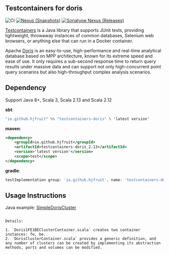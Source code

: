 Testcontainers for doris
---

![CI][Badge-CI] [![Nexus (Snapshots)][Badge-Snapshots]][Link-Snapshots] [![Sonatype Nexus (Releases)][Badge-Releases]][Link-Releases]


[Badge-CI]: https://github.com/hjfruit/testcontainers-doris/actions/workflows/scala.yml/badge.svg
[Badge-Snapshots]: https://img.shields.io/nexus/s/hjfruit/testcontainers-doris_3?server=https%3A%2F%2Foss.sonatype.org
[Link-Snapshots]: https://oss.sonatype.org/content/repositories/snapshots/io/github/hjfruit/testcontainers-doris/

[Link-Release]: https://index.scala-lang.org/hjfruit/testcontainers-doris/testcontainers-doris
[Badge-Release]: https://index.scala-lang.org/hjfruit/testcontainers-nebula/testcontainers-nebula/latest-by-scala-version.svg?platform=jvm

[Badge-Releases]: https://img.shields.io/nexus/r/io.github.hjfruit/testcontainers-doris_3?server=https%3A%2F%2Foss.sonatype.org
[Link-Releases]: https://oss.sonatype.org/content/repositories/releases/io/github/hjfruit/testcontainers-doris_3/

[Testcontainers](https://github.com/testcontainers/testcontainers-java)  is a Java library that supports JUnit tests, providing lightweight, throwaway instances of common databases, Selenium web browsers, or anything else that can run in a Docker container.

Apache [Doris](https://github.com/apache/doris/)  is an easy-to-use, high-performance and real-time analytical database based on MPP architecture, known for its extreme speed and ease of use. It only requires a sub-second response time to return query results under massive data and can support not only high-concurrent point query scenarios but also high-throughput complex analysis scenarios.


## Dependency

Support Java 8+, Scala 3, Scala 2.13 and Scala 2.12

**sbt**:
```scala
"io.github.hjfruit" %% "testcontainers-doris" % 'latest version'
```

**maven**:
```xml
<dependency>
    <groupId>io.github.hjfruit</groupId>
    <artifactId>testcontainers-doris_2.13</artifactId>
    <version>'latest version'</version>
    <scope>test</scope>
</dependency>
```

**gradle**:
```groovy
testImplementation group: 'io.github.hjfruit', name: 'testcontainers-doris_2.13', version: 'latest version'
```

## Usage Instructions

Java example: [SimpleDorisCluster](./examples/src/main/java/testcontainers/containers/SimpleDorisCluster.java)

```

Details:

1. `Doris1FE1BEClusterContainer.scala` creates two container instances: fe, be.
2. `DorisClusterContainer.scala` provides a generic definition, and any number of clusters can be created by implementing its abstraction methods, ports and volumes can be modified.
